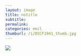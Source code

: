 ```yaml
---
layout: image
title: notitle
subtitle: 
permalink: 
categories: emil
thumburl: /i/DSCF1941_thumb.jpg
---
```

![]({{site.url}}/i/DSCF1941_thumb.jpg)
